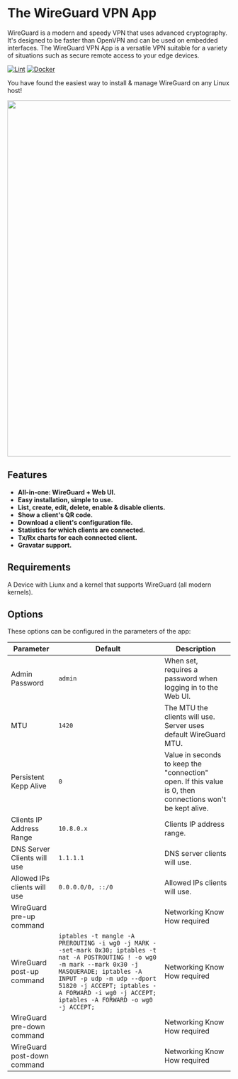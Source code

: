 # The WireGuard VPN App
WireGuard is a modern and speedy VPN that uses advanced cryptography. It's designed to be faster than OpenVPN and can be used on embedded interfaces. The WireGuard VPN App is a versatile VPN suitable for a variety of situations such as secure remote access to your edge devices.

[![Lint](https://github.com/WeeJeWel/wg-easy/actions/workflows/lint.yml/badge.svg?branch=master)](https://github.com/WeeJeWel/wg-easy/actions/workflows/lint.yml)
[![Docker](https://img.shields.io/docker/v/weejewel/wg-easy/latest)](https://hub.docker.com/r/weejewel/wg-easy)

You have found the easiest way to install & manage WireGuard on any Linux host!

<p align="center">
  <img src="https://raw.githubusercontent.com/WeeJeWel/wg-easy/master/assets/screenshot.png" width="802" />
</p>

## Features

- **All-in-one: WireGuard + Web UI.**
- **Easy installation, simple to use.**
- **List, create, edit, delete, enable & disable clients.**
- **Show a client's QR code.**
- **Download a client's configuration file.**
- **Statistics for which clients are connected.**
- **Tx/Rx charts for each connected client.**
- **Gravatar support.**

## Requirements
A Device with Liunx and a kernel that supports WireGuard (all modern kernels).


## Options
These options can be configured in the parameters of the app:

| Parameter | Default | Description |
| - | - |  - |
| Admin Password | `admin` | When set, requires a password when logging in to the Web UI. |
| MTU | `1420` |  The MTU the clients will use. Server uses default WireGuard MTU. |
| Persistent Kepp Alive | `0` |  Value in seconds to keep the "connection" open. If this value is 0, then connections won't be kept alive. |
| Clients IP Address Range | `10.8.0.x` |  Clients IP address range. |
| DNS Server Clients will use | `1.1.1.1` |  DNS server clients will use. |
| Allowed IPs clients will use | `0.0.0.0/0, ::/0` | Allowed IPs clients will use. |
| WireGuard pre-up command |  | Networking Know How required |
| WireGuard post-up command | `iptables -t mangle -A PREROUTING -i wg0 -j MARK --set-mark 0x30; iptables -t nat -A POSTROUTING ! -o wg0 -m mark --mark 0x30 -j MASQUERADE; iptables -A INPUT -p udp -m udp --dport 51820 -j ACCEPT; iptables -A FORWARD -i wg0 -j ACCEPT; iptables -A FORWARD -o wg0 -j ACCEPT;`  | Networking Know How required |
| WireGuard pre-down command |   | Networking Know How required |
| WireGuard post-down command |  | Networking Know How required |
